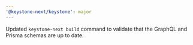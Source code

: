 ```yaml
---
'@keystone-next/keystone': major
---
```


Updated `keystone-next build` command to validate that the GraphQL and Prisma schemas are up to date.
